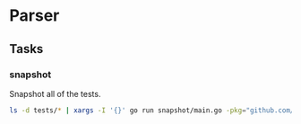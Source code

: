 # Parser

## Tasks

### snapshot

Snapshot all of the tests.

```sh
ls -d tests/* | xargs -I '{}' go run snapshot/main.go -pkg="github.com/heimspiel/rest/getcomments/parser/{}" -op="./{}/snapshot.json"
```
